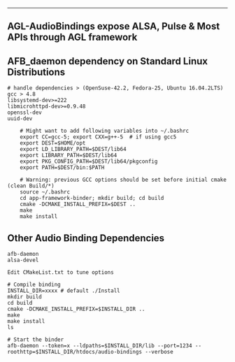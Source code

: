 ------------------------------------------------------------------------
AGL-AudioBindings expose ALSA, Pulse & Most APIs through AGL framework
------------------------------------------------------------------------


AFB_daemon dependency on Standard Linux Distributions
-------------------------------------------------------
    # handle dependencies > (OpenSuse-42.2, Fedora-25, Ubuntu 16.04.2LTS)
    gcc > 4.8
    libsystemd-dev>=222
    libmicrohttpd-dev>=0.9.48
    openssl-dev
    uuid-dev

```
    # Might want to add following variables into ~/.bashrc
    export CC=gcc-5; export CXX=g++-5  # if using gcc5
    export DEST=$HOME/opt
    export LD_LIBRARY_PATH=$DEST/lib64
    export LIBRARY_PATH=$DEST/lib64
    export PKG_CONFIG_PATH=$DEST/lib64/pkgconfig
    export PATH=$DEST/bin:$PATH

    # Warning: previous GCC options should be set before initial cmake (clean Build/*)
    source ~/.bashrc
    cd app-framework-binder; mkdir build; cd build 
    cmake -DCMAKE_INSTALL_PREFIX=$DEST ..
    make
    make install 
```

Other Audio Binding Dependencies
----------------------------------
    afb-daemon
    alsa-devel

    Edit CMakeList.txt to tune options


```
# Compile binding
INSTALL_DIR=xxxx # default ./Install
mkdir build
cd build
cmake -DCMAKE_INSTALL_PREFIX=$INSTALL_DIR ..
make
make install
ls

# Start the binder
afb-daemon --token=x --ldpaths=$INSTALL_DIR/lib --port=1234 --roothttp=$INSTALL_DIR/htdocs/audio-bindings --verbose
```


